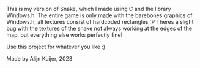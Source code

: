 This is my version of Snake, which I made using C and the library Windows.h.
The entire game is only made with the barebones graphics of Windows.h, all textures consist of hardcoded rectangles :P
Theres a slight bug with the textures of the snake not always working at the edges of the map, but everything else works perfectly fine!

Use this project for whatever you like :)

Made by Alijn Kuijer, 2023

